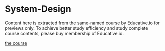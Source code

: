 # System-Design

Content here is extracted from the same-named course by Educative.io for previews only. To achieve better study efficiency and study complete course contents, please buy membership of Educative.io.

[the course](./system_design_course.jpg)
